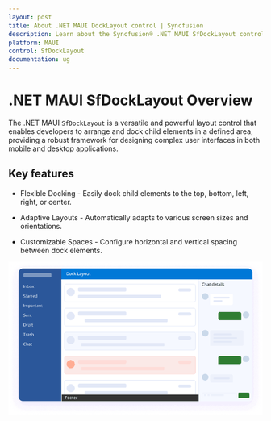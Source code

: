 ```yaml
---
layout: post
title: About .NET MAUI DockLayout control | Syncfusion
description: Learn about the Syncfusion® .NET MAUI SfDockLayout control, its layout behavior, and key features for building structured UI.
platform: MAUI
control: SfDockLayout
documentation: ug
---
```


# .NET MAUI SfDockLayout Overview

The .NET MAUI `SfDockLayout` is a versatile and powerful layout control that enables developers to arrange and dock child elements in a defined area, providing a robust framework for designing complex user interfaces in both mobile and desktop applications.

## Key features

* Flexible Docking - Easily dock child elements to the top, bottom, left, right, or center.
 
* Adaptive Layouts - Automatically adapts to various screen sizes and orientations.

* Customizable Spaces - Configure horizontal and vertical spacing between dock elements.

![.NET MAUI DockLayout](DockLayout-Images/maui-docklayout.png)
